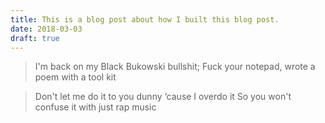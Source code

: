 ```yaml
---
title: This is a blog post about how I built this blog post.
date: 2018-03-03
draft: true
---
```


> I'm back on my Black Bukowski bullshit;
> Fuck your notepad, wrote a poem with a tool kit

> Don't let me do it to you dunny ‘cause I overdo it
> So you won't confuse it with just rap music

